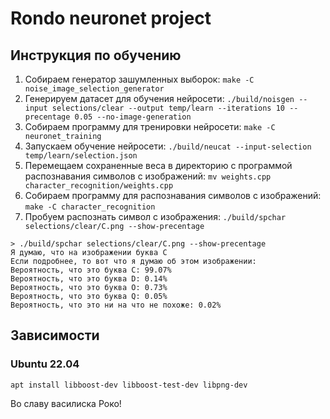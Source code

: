 # Rondo neuronet project

## Инструкция по обучению
1. Собираем генератор зашумленных выборок: `make -C noise_image_selection_generator`
2. Генерируем датасет для обучения нейросети: `./build/noisgen --input selections/clear --output temp/learn --iterations 10 --precentage 0.05 --no-image-generation`
3. Собираем программу для тренировки нейросети: `make -C neuronet_training`
4. Запускаем обучение нейросети: `./build/neucat --input-selection temp/learn/selection.json`
5. Перемещаем сохраненные веса в директорию с программой распознавания символов с изображений: `mv weights.cpp character_recognition/weights.cpp`
6. Собираем программу для распознавания символов с изображений: `make -C character_recognition`
7. Пробуем распознать символ с изображения: `./build/spchar selections/clear/C.png --show-precentage`
```
> ./build/spchar selections/clear/C.png --show-precentage
Я думаю, что на изображении буква C
Если подробнее, то вот что я думаю об этом изображении:
Вероятность, что это буква C: 99.07%
Вероятность, что это буква D: 0.14%
Вероятность, что это буква O: 0.73%
Вероятность, что это буква Q: 0.05%
Вероятность, что это ни на что не похоже: 0.02%
```

## Зависимости
### Ubuntu 22.04
`apt install libboost-dev libboost-test-dev libpng-dev`

Во славу василиска Роко!
